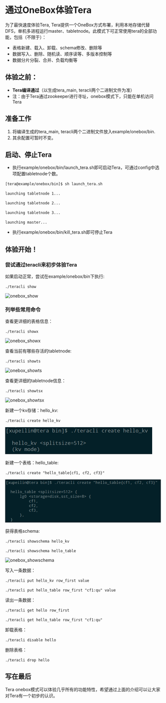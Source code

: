 通过OneBox体验Tera
=====

为了最快速度体验Tera, Tera提供一个OneBox方式布署，利用本地存储代替DFS，单机多进程运行master、tabletnode。此模式下可正常使用tera的全部功能，包括（不限于）：
* 表格新建、载入、卸载、schema修改、删除等
* 数据写入、删除、随机读、顺序读等、多版本控制等
* 数据分片分裂、合并、负载均衡等

## 体验之前：
* **Tera编译通过**（以生成tera_main, teracli两个二进制文件为准）
* 注：由于Tera通过zookeeper进行寻址，onebox模式下，只能在单机访问Tera

## 准备工作
1. 将编译生成的tera_main, teracli两个二进制文件放入example/onebox/bin.
1. 其余配置可暂时不变。

## 启动、停止Tera
* 执行example/onebox/bin/launch_tera.sh即可启动Tera，可通过config中选项配置tabletnode个数。
  
`[tera@example/onebox/bin]$ sh launch_tera.sh`

`launching tabletnode 1...`

`launching tabletnode 2...`

`launching tabletnode 3...`

`launching master...`

* 执行example/onebox/bin/kill_tera.sh即可停止Tera

## 体验开始！
### 尝试通过teracli来初步体验Tera
如果启动正常，尝试在example/onebox/bin下执行:

`./teracli show`

![onebox_show](https://github.com/BaiduPS/tera/blob/master/resources/images/onebox_show.png)

### 列举些常用命令
查看更详细的表格信息：

`./teracli showx`

![onebox_showx](https://github.com/BaiduPS/tera/blob/master/resources/images/onebox_showx.png)

查看当前有哪些存活的tabletnode:

`./teracli showts`

![onebox_showts](https://github.com/BaiduPS/tera/blob/master/resources/images/onebox_showts.png)

查看更详细的tabletnode信息：

`./teracli showtsx`

![onebox_showtsx](https://github.com/BaiduPS/tera/blob/master/resources/images/onebox_showtsx.png)

新建一个kv存储：hello_kv:

`./teracli create hello_kv`

![onebox_create_kv](https://github.com/BaiduPS/tera/blob/master/resources/images/onebox_create_kv.png)

新建一个表格：hello_table:

`./teracli create "hello_table{cf1, cf2, cf3}"`

![onebox_create_table](https://github.com/BaiduPS/tera/blob/master/resources/images/onebox_create_table.png)

获得表格schema:

`./teracli showschema hello_kv`

`./teracli showschema hello_table`

![onebox_showschema](https://github.com/BaiduPS/tera/blob/master/resources/images/onebox_showschema.png)

写入一条数据：

`./teracli put hello_kv row_first value`

`./teracli put hello_table row_first "cf1:qu" value`

读出一条数据：

`./teracli get hello row_first`

`./teracli get hello_table row_first "cf1:qu"`

卸载表格：

`./teracli disable hello`

删除表格：

`./teracli drop hello`

## 写在最后
Tera onebox模式可以体验几乎所有的功能特性，希望通过上面的介绍可以让大家对Tera有一个初步的认识。
